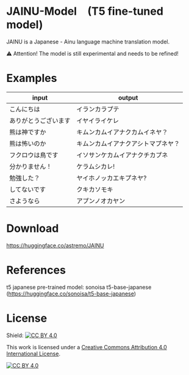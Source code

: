 # JAINU-Model　(T5 fine-tuned model)
JAINU is a Japanese - Ainu language machine translation model.

⚠️ Attention! The model is still experimental and needs to be refined!

# Examples

| input | output|
|---|---|
|こんにちは|イランカラプテ|
|ありがとうございます|イヤイライケレ|
|熊は神ですか|キムンカムイアナクカムイネヤ？|
|熊は怖いのか|キムンカムイアナクアシトマプネヤ？|
|フクロウは鳥です|イソサンケカムイアナクチカプネ|
|分かりません！|ケラムシカレ!|
|勉強した？|ヤイホノッカエキプネヤ?|
|してないです|クキカソモキ|
|さようなら|アプンノオカヤン|

# Download
https://huggingface.co/astremo/JAINU

# References
t5 japanese pre-trained model: sonoisa t5-base-japanese (https://huggingface.co/sonoisa/t5-base-japanese)

# License
Shield: [![CC BY 4.0][cc-by-shield]][cc-by]

This work is licensed under a
[Creative Commons Attribution 4.0 International License][cc-by].

[![CC BY 4.0][cc-by-image]][cc-by]

[cc-by]: http://creativecommons.org/licenses/by/4.0/
[cc-by-image]: https://i.creativecommons.org/l/by/4.0/88x31.png
[cc-by-shield]: https://img.shields.io/badge/License-CC%20BY%204.0-lightgrey.svg
